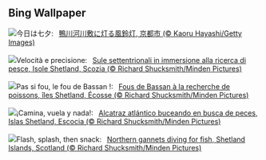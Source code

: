 ## Bing Wallpaper
![](https://www.bing.com/th?id=OHR.Tanabata2025_JA-JP0218360290_UHD.jpg&w=1000)今日は七夕:&nbsp;&ensp;[鴨川河川敷に灯る風鈴灯, 京都市 (© Kaoru Hayashi/Getty Images)](https://www.bing.com/th?id=OHR.Tanabata2025_JA-JP0218360290_UHD.jpg)
<br><br/>
![](https://www.bing.com/th?id=OHR.ShetlandGannets_IT-IT2720152530_UHD.jpg&w=1000)Velocità e precisione:&nbsp;&ensp;[Sule settentrionali in immersione alla ricerca di pesce, Isole Shetland, Scozia (© Richard Shucksmith/Minden Pictures)](https://www.bing.com/th?id=OHR.ShetlandGannets_IT-IT2720152530_UHD.jpg)
<br><br/>
![](https://www.bing.com/th?id=OHR.ShetlandGannets_FR-FR5293037699_UHD.jpg&w=1000)Pas si fou, le fou de Bassan !:&nbsp;&ensp;[Fous de Bassan à la recherche de poissons, îles Shetland, Écosse (© Richard Shucksmith/Minden Pictures)](https://www.bing.com/th?id=OHR.ShetlandGannets_FR-FR5293037699_UHD.jpg)
<br><br/>
![](https://www.bing.com/th?id=OHR.ShetlandGannets_ES-ES2850528780_UHD.jpg&w=1000)¡Camina, vuela y nada!:&nbsp;&ensp;[Alcatraz atlántico buceando en busca de peces, Islas Shetland, Escocia (© Richard Shucksmith/Minden Pictures)](https://www.bing.com/th?id=OHR.ShetlandGannets_ES-ES2850528780_UHD.jpg)
<br><br/>
![](https://www.bing.com/th?id=OHR.ShetlandGannets_EN-GB3393360437_UHD.jpg&w=1000)Flash, splash, then snack:&nbsp;&ensp;[Northern gannets diving for fish, Shetland Islands, Scotland (© Richard Shucksmith/Minden Pictures)](https://www.bing.com/th?id=OHR.ShetlandGannets_EN-GB3393360437_UHD.jpg)
<br><br/>
